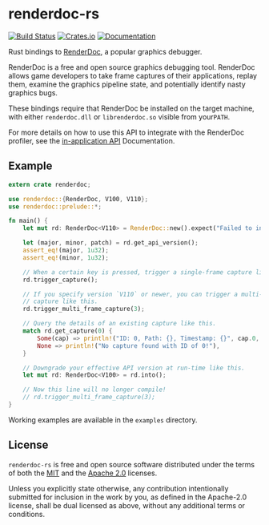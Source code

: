 # renderdoc-rs

[![Build Status][s1]][cc] [![Crates.io][s2]][ci] [![Documentation][s3]][docs]

[s1]: https://circleci.com/gh/ebkalderon/renderdoc-rs.svg?style=shield
[cc]: https://circleci.com/gh/ebkalderon/renderdoc-rs
[s2]: https://img.shields.io/crates/v/renderdoc.svg
[ci]: https://crates.io/crates/renderdoc
[s3]: https://img.shields.io/badge/docs-master-blue.svg
[docs]: https://docs.rs/renderdoc

Rust bindings to [RenderDoc], a popular graphics debugger.

[RenderDoc]: https://renderdoc.org/

RenderDoc is a free and open source graphics debugging tool. RenderDoc allows
game developers to take frame captures of their applications, replay them,
examine the graphics pipeline state, and potentially identify nasty graphics
bugs.

These bindings require that RenderDoc be installed on the target machine, with
either `renderdoc.dll` or `librenderdoc.so` visible from your`PATH`.

For more details on how to use this API to integrate with the RenderDoc
profiler, see the [in-application API][in-app] Documentation.

[in-app]: https://renderdoc.org/docs/in_application_api.html

## Example

```rust
extern crate renderdoc;

use renderdoc::{RenderDoc, V100, V110};
use renderdoc::prelude::*;

fn main() {
    let mut rd: RenderDoc<V110> = RenderDoc::new().expect("Failed to init");

    let (major, minor, patch) = rd.get_api_version();
    assert_eq!(major, 1u32);
    assert_eq!(minor, 1u32);

    // When a certain key is pressed, trigger a single-frame capture like this.
    rd.trigger_capture();

    // If you specify version `V110` or newer, you can trigger a multi-frame
    // capture like this.
    rd.trigger_multi_frame_capture(3);

    // Query the details of an existing capture like this.
    match rd.get_capture(0) {
        Some(cap) => println!("ID: 0, Path: {}, Timestamp: {}", cap.0, cap.1),
        None => println!("No capture found with ID of 0!"),
    }

    // Downgrade your effective API version at run-time like this.
    let mut rd: RenderDoc<V100> = rd.into();

    // Now this line will no longer compile!
    // rd.trigger_multi_frame_capture(3);
}
```

Working examples are available in the `examples` directory.

## License

`renderdoc-rs` is free and open source software distributed under the terms of
both the [MIT](LICENSE-MIT) and the [Apache 2.0](LICENSE-APACHE) licenses.

Unless you explicitly state otherwise, any contribution intentionally submitted
for inclusion in the work by you, as defined in the Apache-2.0 license, shall be
dual licensed as above, without any additional terms or conditions.
